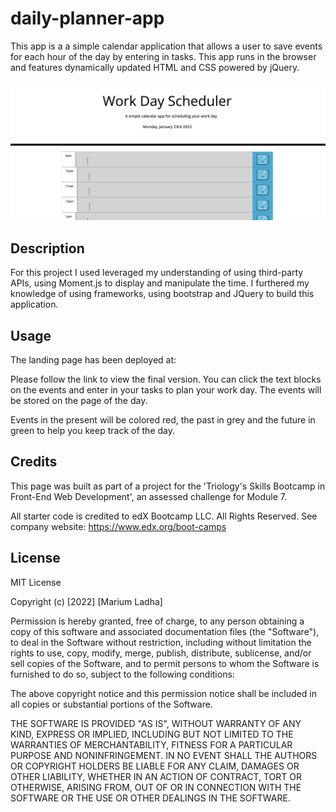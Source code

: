 # daily-planner-app

This app is a  a simple calendar application that allows a user to save events for each hour of the day by entering in tasks. This app runs in the browser and features dynamically updated HTML and CSS powered by jQuery.

![Screenshot of work scheduler](assets/images/website-screenshot.png)

## Description

For this project I used leveraged my understanding of using third-party APIs, using Moment.js to display and manipulate the time. I furthered my knowledge of using frameworks, using bootstrap and JQuery to build this application.

## Usage

The landing page has been deployed at: 

Please follow the link to view the final version. You can click the text blocks on the events and enter in your tasks to plan your work day. The events will be stored on the page of the day.

Events in the present will be colored red, the past in grey and the future in green to help you keep track of the day.

## Credits

This page was built as part of a project for the 'Triology's Skills Bootcamp in Front-End Web Development', an assessed challenge for Module 7.

All starter code is credited to edX Bootcamp LLC. All Rights Reserved. See company website: https://www.edx.org/boot-camps 

## License

MIT License

Copyright (c) [2022] [Marium Ladha]

Permission is hereby granted, free of charge, to any person obtaining a copy
of this software and associated documentation files (the "Software"), to deal
in the Software without restriction, including without limitation the rights
to use, copy, modify, merge, publish, distribute, sublicense, and/or sell
copies of the Software, and to permit persons to whom the Software is
furnished to do so, subject to the following conditions:

The above copyright notice and this permission notice shall be included in all
copies or substantial portions of the Software.

THE SOFTWARE IS PROVIDED "AS IS", WITHOUT WARRANTY OF ANY KIND, EXPRESS OR
IMPLIED, INCLUDING BUT NOT LIMITED TO THE WARRANTIES OF MERCHANTABILITY,
FITNESS FOR A PARTICULAR PURPOSE AND NONINFRINGEMENT. IN NO EVENT SHALL THE
AUTHORS OR COPYRIGHT HOLDERS BE LIABLE FOR ANY CLAIM, DAMAGES OR OTHER
LIABILITY, WHETHER IN AN ACTION OF CONTRACT, TORT OR OTHERWISE, ARISING FROM,
OUT OF OR IN CONNECTION WITH THE SOFTWARE OR THE USE OR OTHER DEALINGS IN THE
SOFTWARE.
